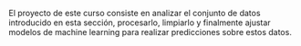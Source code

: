 El proyecto de este curso consiste en analizar el conjunto de datos introducido en esta sección, procesarlo, 
limpiarlo y finalmente ajustar modelos de machine learning para realizar predicciones sobre estos datos.
